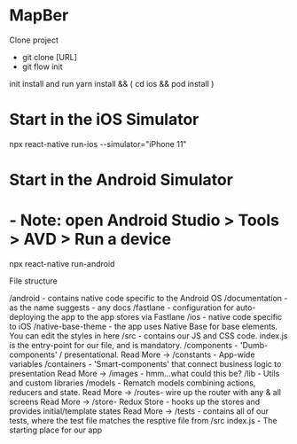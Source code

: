 # MapBer
Clone project
- git clone [URL]
- git flow init

init install and run
yarn install && ( cd ios && pod install )
# Start in the iOS Simulator
npx react-native run-ios --simulator="iPhone 11"
# Start in the Android Simulator
#  - Note: open Android Studio > Tools > AVD > Run a device
npx react-native run-android


File structure

/android - contains native code specific to the Android OS
/documentation - as the name suggests - any docs
/fastlane - configuration for auto-deploying the app to the app stores via Fastlane
/ios - native code specific to iOS
/native-base-theme - the app uses Native Base for base elements. You can edit the styles in here
/src - contains our JS and CSS code. index.js is the entry-point for our file, and is mandatory.
/components - 'Dumb-components' / presentational. Read More →
/constants - App-wide variables
/containers - 'Smart-components' that connect business logic to presentation Read More →
/images - hmm...what could this be?
/lib - Utils and custom libraries
/models - Rematch models combining actions, reducers and state. Read More →
/routes- wire up the router with any & all screens Read More →
/store- Redux Store - hooks up the stores and provides initial/template states Read More →
/tests - contains all of our tests, where the test file matches the resptive file from /src
index.js - The starting place for our app
